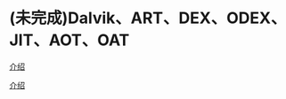 # (未完成)Dalvik、ART、DEX、ODEX、JIT、AOT、OAT

[介绍](https://blog.csdn.net/Strange_Monkey/article/details/85019528)

[介绍](https://www.jianshu.com/p/ac079e7fc412)
